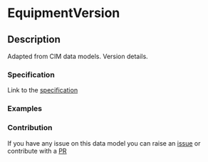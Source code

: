 # EquipmentVersion

## Description 

Adapted from CIM data models. Version details.
### Specification

Link to the [specification](https://smart-data-models.github.io/dataModel.EnergyCIM/EquipmentVersion/doc/spec.md)
### Examples
### Contribution

 If you have any issue on this data model you can raise an [issue](https://github.com/smart-data-models/dataModel.EnergyCIM/issues)  or contribute with a [PR](https://github.com/smart-data-models/dataModel.EnergyCIM/pulls)